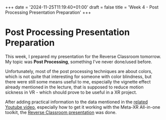 +++
date = '2024-11-25T11:19:40+01:00'
draft = false
title = 'Week 4 - Post Processing Presentation Preparation'
+++

# Post Processing Presentation Preparation
This week, I prepared my presentation for the Reverse Classroom tomorrow. My topic was **Post Processing**, something I've never done/used before.

Unfortunately, most of the post processing techniques are about colors, which is not quite that interesting for someone with color blindness, but there were still some means useful to me, especially the vignette effect already mentioned in the lecture, that is supposed to reduce motion sickness in VR - which should prove to be useful in a XR project.

After adding practical information to the data mentioned in the [related Youtube video](https://www.youtube.com/watch?v=9tjYz6Ab0oc "The explanation video provided"), especially how to get it working with the Meta-XR All-in-one toolkit, the [Reverse Classroom presentation](https://docs.google.com/presentation/d/19FPeMLGb8q6AcGIqW4IBTtcKiSoxRnVSNEDhSoY5Csk/edit?usp=sharing "The post processing google docs presentation") was done.